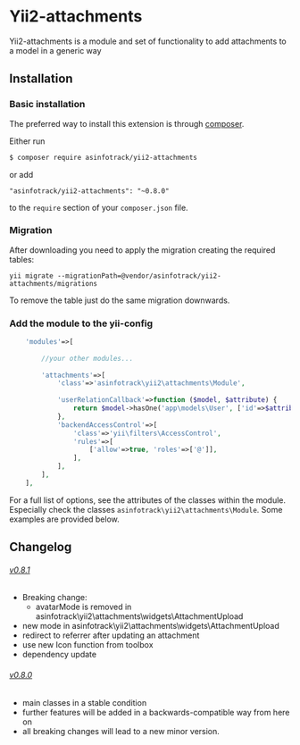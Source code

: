 # Yii2-attachments
Yii2-attachments is a module and set of functionality to add attachments to a model in a generic way

## Installation

### Basic installation

The preferred way to install this extension is through [composer](http://getcomposer.org/download/).

Either run

```bash
$ composer require asinfotrack/yii2-attachments
```

or add

```
"asinfotrack/yii2-attachments": "~0.8.0"
```

to the `require` section of your `composer.json` file.

### Migration
    
After downloading you need to apply the migration creating the required tables:

    yii migrate --migrationPath=@vendor/asinfotrack/yii2-attachments/migrations
    
To remove the table just do the same migration downwards.

### Add the module to the yii-config

```php
    'modules'=>[
        
        //your other modules...
        
        'attachments'=>[
            'class'=>'asinfotrack\yii2\attachments\Module',
            
            'userRelationCallback'=>function ($model, $attribute) {
                return $model->hasOne('app\models\User', ['id'=>$attribute]);
            },
            'backendAccessControl'=>[
                'class'=>'yii\filters\AccessControl',
                'rules'=>[
                    ['allow'=>true, 'roles'=>['@']],
                ],
            ],
        ],
    ],
```

For a full list of options, see the attributes of the classes within the module. Especially check the classes
`asinfotrack\yii2\attachments\Module`. Some examples are provided below.

## Changelog

###### [v0.8.1](https://github.com/asinfotrack/yii2-attachments/releases/tag/0.8.1)
 - Breaking change: 
   - avatarMode is removed in asinfotrack\yii2\attachments\widgets\AttachmentUpload 
 - new mode in asinfotrack\yii2\attachments\widgets\AttachmentUpload
 - redirect to referrer after updating an attachment
 - use new Icon function from toolbox
 - dependency update

###### [v0.8.0](https://github.com/asinfotrack/yii2-attachments/releases/tag/0.8.0)
- main classes in a stable condition
- further features will be added in a backwards-compatible way from here on
- all breaking changes will lead to a new minor version.
